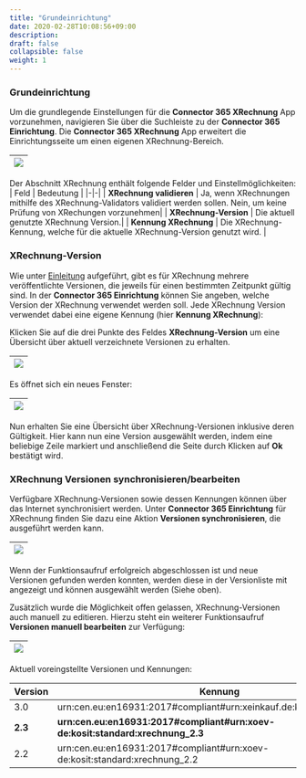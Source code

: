 ```yaml
---
title: "Grundeinrichtung"
date: 2020-02-28T10:08:56+09:00
description: 
draft: false
collapsible: false
weight: 1
---
```

### Grundeinrichtung

Um die grundlegende Einstellungen für die **Connector 365 XRechnung** App vorzunehmen, navigieren Sie über die Suchleiste
zu der **Connector 365 Einrichtung**. 
Die **Connector 365 XRechnung** App erweitert die Einrichtungsseite um einen eigenen XRechnung-Bereich.

|![](/images/apps/XRechnung/de/xr-setup.png)|
|-|

Der Abschnitt XRechnung enthält folgende Felder und Einstellmöglichkeiten:
| Feld | Bedeutung |
|-|-|
| **XRechnung validieren** | Ja, wenn XRechnungen mithilfe des XRechnung-Validators validiert werden sollen. Nein, um keine Prüfung von XRechungen vorzunehmen|
| **XRechnung-Version** | Die aktuell genutzte XRechnung Version.|
| **Kennung XRechnung** | Die XRechnung-Kennung, welche für die aktuelle XRechnung-Version genutzt wird. |

### XRechnung-Version

Wie unter [Einleitung](de-de/apps/xrechnung/first-steps/introduction/) aufgeführt, gibt es für XRechnung mehrere veröffentlichte Versionen, die jeweils für einen bestimmten Zeitpunkt gültig sind. 
In der **Connector 365 Einrichtung** können Sie angeben, welche Version der XRechnung verwendet werden soll. Jede XRechnung Version verwendet dabei eine eigene Kennung (hier **Kennung XRechnung**):


Klicken Sie auf die drei Punkte des Feldes **XRechnung-Version** um eine Übersicht über aktuell verzeichnete Versionen zu erhalten.

|![](images/apps/XRechnung/de/xr_version_assist_de.png)|
|-|

Es öffnet sich ein neues Fenster:

|![](images/apps/XRechnung/de/xr_version_page_de.png)|
|-|

Nun erhalten Sie eine Übersicht über XRechnung-Versionen inklusive deren Gültigkeit. 
Hier kann nun eine Version ausgewählt werden, indem eine beliebige Zeile markiert und anschließend die Seite durch Klicken auf **Ok** bestätigt wird.

### XRechnung Versionen synchronisieren/bearbeiten

Verfügbare XRechnung-Versionen sowie dessen Kennungen können über das Internet synchronisiert werden.
Unter **Connector 365 Einrichtung** für XRechnung finden Sie dazu eine Aktion **Versionen synchronisieren**, die ausgeführt werden kann.

|![](images/apps/XRechnung/de/xr_update_version_de.png)|
|-|

Wenn der Funktionsaufruf erfolgreich abgeschlossen ist und neue Versionen gefunden werden konnten, werden diese in der Versionliste mit angezeigt und können ausgewählt werden (Siehe oben).

Zusätzlich wurde die Möglichkeit offen gelassen, XRechnung-Versionen auch manuell zu editieren. Hierzu steht ein weiterer Funktionsaufruf **Versionen manuell bearbeiten** zur Verfügung:

|![](images/apps/XRechnung/de/xr_update_version_manually_de.png)|
|-|

Aktuell voreingstellte Versionen und Kennungen:

| Version | Kennung | Gültig ab |
|-|-|-|
| 3.0 | urn:cen.eu:en16931:2017#compliant#urn:xeinkauf.de:kosit:xrechnung_3.0 | 01.02.2024 |
| **2.3** | **urn:cen.eu:en16931:2017#compliant#urn:xoev-de:kosit:standard:xrechnung_2.3** | 01.08.2023 |
| 2.2 | urn:cen.eu:en16931:2017#compliant#urn:xoev-de:kosit:standard:xrechnung_2.2 | 01.02.2023 |

